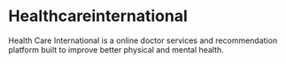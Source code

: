 # Healthcareinternational
Health Care International is a online doctor services and recommendation platform built to improve better physical and mental health.
